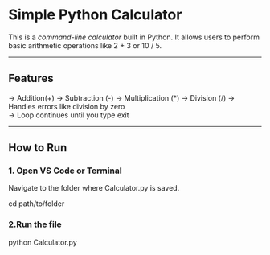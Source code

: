 # Simple Python Calculator

This is a *command-line calculator* built in Python. It allows users to perform basic arithmetic operations like 2 + 3 or 10 / 5.

-----
## Features

->  Addition(+)
->  Subtraction (-) 
->  Multiplication (*) 
->  Division (/)
->  Handles errors like division by zero  
->  Loop continues until you type exit

-----
## How to Run
### 1. Open VS Code or Terminal
Navigate to the folder where Calculator.py is saved.

cd path/to/folder

### 2.Run the file
python Calculator.py

